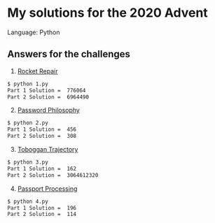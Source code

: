 # My solutions for the 2020 Advent

Language: Python

## Answers for the challenges
1. [Rocket Repair](https://adventofcode.com/2020/day/1)
```bash
$ python 1.py
Part 1 Solution =  776064
Part 2 Solution =  6964490 
```
2. [Password Philosophy](https://adventofcode.com/2020/day/2)
```bash
$ python 2.py
Part 1 Solution =  456
Part 2 Solution =  308 
```
3. [Toboggan Trajectory](https://adventofcode.com/2020/day/3)
```bash
$ python 3.py
Part 1 Solution =  162
Part 2 Solution =  3064612320 
```
4. [Passport Processing](https://adventofcode.com/2020/day/4)
```bash
$ python 4.py
Part 1 Solution =  196
Part 2 Solution =  114
```
